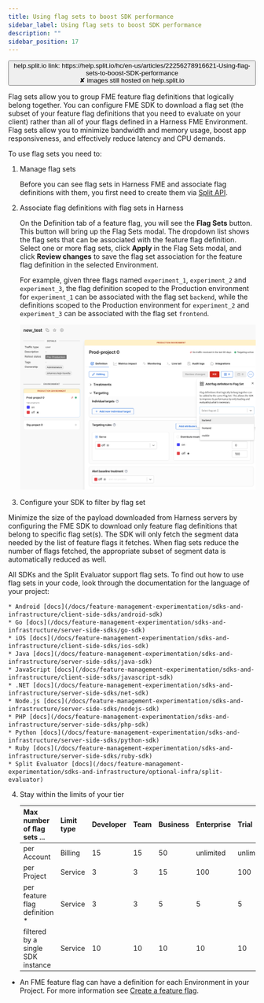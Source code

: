 ```yaml
---
title: Using flag sets to boost SDK performance
sidebar_label: Using flag sets to boost SDK performance
description: ""
sidebar_position: 17
---
```


<p>
  <button style={{borderRadius:'8px', border:'1px', fontFamily:'Courier New', fontWeight:'800', textAlign:'left'}}> help.split.io link: https://help.split.io/hc/en-us/articles/22256278916621-Using-flag-sets-to-boost-SDK-performance <br /> ✘ images still hosted on help.split.io </button>
</p>

Flag sets allow you to group FME feature flag definitions that logically belong together. You can configure FME SDK to download a flag set (the subset of your feature flag definitions that you need to evaluate on your client) rather than all of your flags defined in a Harness FME Environment. Flag sets allow you to minimize bandwidth and memory usage, boost app responsiveness, and effectively reduce latency and CPU demands.

To use flag sets you need to:

1. Manage flag sets

   Before you can see flag sets in Harness FME and associate flag definitions with them, you first need to create them via [Split API](https://docs.split.io/reference/create-flag-set).

2. Associate flag definitions with flag sets in Harness

   On the Definition tab of a feature flag, you will see the **Flag Sets** button. This button will bring up the Flag Sets modal. The dropdown list shows the flag sets that can be associated with the feature flag definition. Select one or more flag sets, click **Apply** in the Flag Sets modal, and click **Review changes** to save the flag set association for the feature flag definition in the selected Environment.

   For example, given three flags named `experiment_1`, `experiment_2` and `experiment_3`, the flag definition scoped to the Production environment for `experiment_1` can be associated with the flag set `backend`, while the definitions scoped to the Production environment for `experiment_2` and `experiment_3` can be associated with the flag set `frontend`.

    ![](./static/using-flagsets-to-boost-sdk-performance.png)

3. Configure your SDK to filter by flag set

 Minimize the size of the payload downloaded from Harness servers by configuring the FME SDK to download only feature flag definitions that belong to specific flag set(s). The SDK will only fetch the segment data needed by the list of feature flags it fetches. When flag sets reduce the number of flags fetched, the appropriate subset of segment data is automatically reduced as well.

   All SDKs and the Split Evaluator support flag sets. To find out how to use flag sets in your code, look through the documentation for the language of your project:

    * Android [docs](/docs/feature-management-experimentation/sdks-and-infrastructure/client-side-sdks/android-sdk) 
    * Go [docs](/docs/feature-management-experimentation/sdks-and-infrastructure/server-side-sdks/go-sdk) 
    * iOS [docs](/docs/feature-management-experimentation/sdks-and-infrastructure/client-side-sdks/ios-sdk)
    * Java [docs](/docs/feature-management-experimentation/sdks-and-infrastructure/server-side-sdks/java-sdk)
    * JavaScript [docs](/docs/feature-management-experimentation/sdks-and-infrastructure/client-side-sdks/javascript-sdk)
    * .NET [docs](/docs/feature-management-experimentation/sdks-and-infrastructure/server-side-sdks/net-sdk)
    * Node.js [docs](/docs/feature-management-experimentation/sdks-and-infrastructure/server-side-sdks/nodejs-sdk)
    * PHP [docs](/docs/feature-management-experimentation/sdks-and-infrastructure/server-side-sdks/php-sdk)
    * Python [docs](/docs/feature-management-experimentation/sdks-and-infrastructure/server-side-sdks/python-sdk)
    * Ruby [docs](/docs/feature-management-experimentation/sdks-and-infrastructure/server-side-sdks/ruby-sdk) 
    * Split Evaluator [docs](/docs/feature-management-experimentation/sdks-and-infrastructure/optional-infra/split-evaluator)

4. Stay within the limits of your tier


   | Max number of flag sets ... | Limit type | Developer | Team | Business | Enterprise | Trial |
   | --- | --- | --- | --- | --- | --- | --- |
   | per Account | Billing | 15 | 15 | 50 | unlimited | unlimited |
   | per Project | Service | 3 | 3 | 15 | 100 | 100 |
   | per feature flag definition * | Service | 3 | 3 | 5 | 5 | 5 |
   | filtered by a single SDK instance | Service | 10 | 10 | 10 | 10 | 10 |

* An FME feature flag can have a definition for each Environment in your Project. For more information see [Create a feature flag](/docs/feature-management-experimentation/feature-management/create-a-feature-flag).

